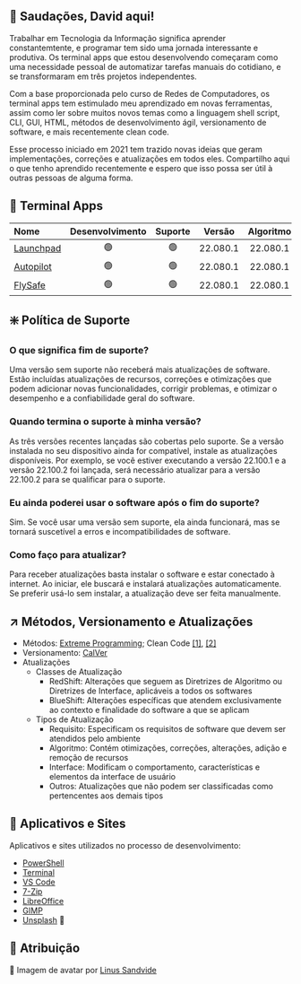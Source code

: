 ## :vulcan_salute: Saudações, David aqui!
Trabalhar em Tecnologia da Informação significa aprender constantemtente, e programar tem sido uma jornada interessante e produtiva. Os terminal apps que estou desenvolvendo começaram como uma necessidade pessoal de automatizar tarefas manuais do cotidiano, e se transformaram em três projetos independentes.

Com a base proporcionada pelo curso de Redes de Computadores, os terminal apps tem estimulado meu aprendizado em novas ferramentas, assim como ler sobre muitos novos temas como a linguagem shell script, CLI, GUI, HTML, métodos de desenvolvimento ágil, versionamento de software, e mais recentemente clean code.

Esse processo iniciado em 2021 tem trazido novas ideias que geram implementações, correções e atualizações em todos eles. Compartilho aqui o que tenho aprendido recentemente e espero que isso possa ser útil à outras pessoas de alguma forma.

## :gem: Terminal Apps
|Nome|Desenvolvimento|Suporte|Versão|Algoritmo|Interface|Idioma|
|:---|:---:|:---:|:---:|:---:|:---:|:---:|
|[Launchpad](https://github.com/2uj1m28ohz/launchpad)|:green_circle:|:green_circle:|22.080.1|22.080.1|22.070.1|PT-BR|
|[Autopilot](https://github.com/2uj1m28ohz/autopilot)|:green_circle:|:green_circle:|22.080.1|22.080.1|22.070.1|PT-BR|
|[FlySafe](https://github.com/2uj1m28ohz/flysafe)|:green_circle:|:green_circle:|22.080.1|22.080.1|22.070.1|PT-BR|

## :sparkle: Política de Suporte
### O que significa fim de suporte?

Uma versão sem suporte não receberá mais atualizações de software. Estão incluídas atualizações de recursos, correções e otimizações que podem adicionar novas funcionalidades, corrigir problemas, e otimizar o desempenho e a confiabilidade geral do software.

### Quando termina o suporte à minha versão?

As três versões recentes lançadas são cobertas pelo suporte. Se a versão instalada no seu dispositivo ainda for compatível, instale as atualizações disponíveis. Por exemplo, se você estiver executando a
versão 22.100.1 e a versão 22.100.2 foi lançada, será necessário atualizar para a versão 22.100.2 para se qualificar para o suporte.

### Eu ainda poderei usar o software após o fim do suporte?

Sim. Se você usar uma versão sem suporte, ela ainda funcionará, mas se tornará suscetível a erros e incompatibilidades de software.

### Como faço para atualizar?

Para receber atualizações basta instalar o software e estar conectado à internet. Ao iniciar, ele buscará e instalará atualizações automaticamente. Se preferir usá-lo sem instalar, a atualização deve ser feita manualmente.

## :arrow_upper_right: Métodos, Versionamento e Atualizações
- Métodos: [Extreme Programming](https://www.devmedia.com.br/extreme-programming-conceitos-e-praticas/1498); Clean Code [[1]](https://blog.betrybe.com/tecnologia/clean-code), [[2]](https://www.alura.com.br/artigos/o-que-e-clean-code)
- Versionamento: [CalVer](https://calver.org)
- Atualizações
  - Classes de Atualização
    - RedShift: Alterações que seguem as Diretrizes de Algoritmo ou Diretrizes de Interface, aplicáveis a todos os softwares
    - BlueShift: Alterações específicas que atendem exclusivamente ao contexto e finalidade do software a que se aplicam
  - Tipos de Atualização
    - Requisito: Especificam os requisitos de software que devem ser atendidos pelo ambiente
    - Algoritmo: Contém otimizações, correções, alterações, adição e remoção de recursos
    - Interface: Modificam o comportamento, características e elementos da interface de usuário
    - Outros: Atualizações que não podem ser classificadas como pertencentes aos demais tipos

## :rocket: Aplicativos e Sites
Aplicativos e sites utilizados no processo de desenvolvimento:
- [PowerShell](https://github.com/powershell/powershell)
- [Terminal](https://github.com/microsoft/terminal)
- [VS Code](https://github.com/microsoft/vscode)
- [7-Zip](https://7-zip.org)
- [LibreOffice](https://libreoffice.org)
- [GIMP](https://gimp.org)
- [Unsplash](https://unsplash.com) :clap:

## :clap: Atribuição
:sunrise_over_mountains: Imagem de avatar por [Linus Sandvide](https://unsplash.com/photos/bhSNKT5aaMc)
